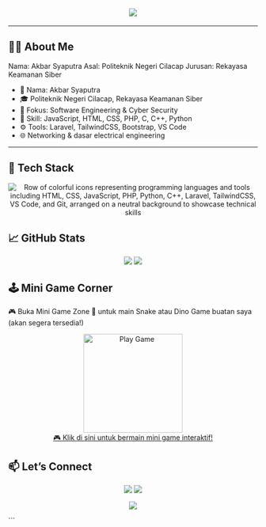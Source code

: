 <h1 align="center">
  <img src="https://readme-typing-svg.herokuapp.com?font=Orbitron&size=30&color=0FF5F9&center=true&vCenter=true&width=1000&lines=Hi+There!+I'm+Akbar+Syaputra;Cyber+Security+Student;Software+Engineer+in+the+Making;Let's+Explore+Tech+Together!" />
</h1>


---

## 👨‍🚀 About Me
Nama: Akbar Syaputra
Asal: Politeknik Negeri Cilacap
Jurusan: Rekayasa Keamanan Siber

- 👤 Nama: Akbar Syaputra
- 🎓 Politeknik Negeri Cilacap, Rekayasa Keamanan Siber
- 🔭 Fokus: Software Engineering & Cyber Security
- 🧠 Skill: JavaScript, HTML, CSS, PHP, C, C++, Python
- ⚙️ Tools: Laravel, TailwindCSS, Bootstrap, VS Code
- 🌐 Networking & dasar electrical engineering

---

## 🚀 Tech Stack
<p align="center">
    <img src="https://skillicons.dev/icons?i=html,css,js,php,python,cpp,laravel,tailwind,vscode,git" alt="Row of colorful icons representing programming languages and tools including HTML, CSS, JavaScript, PHP, Python, C++, Laravel, TailwindCSS, VS Code, and Git, arranged on a neutral background to showcase technical skills" />
</p>

## 📈 GitHub Stats
<p align="center"> <img src="https://github-readme-stats.vercel.app/api?username=akbarsyaputra&show_icons=true&theme=radical" /> <img src="https://github-readme-stats.vercel.app/api/top-langs/?username=akbarsyaputra&layout=compact&theme=radical" /> </p>

## 🕹️ Mini Game Corner
🎮 Buka Mini Game Zone 🚀 untuk main Snake atau Dino Game buatan saya (akan segera tersedia!)
<p align="center">
  <a href="https://codepen.io/drehimself/full/ZYZXaL" target="_blank">
    <img src="https://img.icons8.com/fluency/240/000000/controller.png" width="200px" alt="Play Game" />
    <br/>
    🎮 Klik di sini untuk bermain mini game interaktif!
  </a>
</p>

## 📫 Let’s Connect
<p align="center"> <a href="https://linkedin.com/in/akbarsyaputra"><img src="https://img.shields.io/badge/LinkedIn-AkbarSyaputra-blue?style=for-the-badge&logo=linkedin" /></a> <a href="mailto:akbarsyaputra@email.com"><img src="https://img.shields.io/badge/Email-akbarsyaputra%40email.com-red?style=for-the-badge&logo=gmail" /></a> </p>

<p align="center"> <img src="https://readme-typing-svg.herokuapp.com?font=Orbitron&size=24&color=F7F7F7&center=true&vCenter=true&width=1000&lines=Thanks+for+visiting+my+profile!;Let's+build+the+future+together." /> </p> ```
